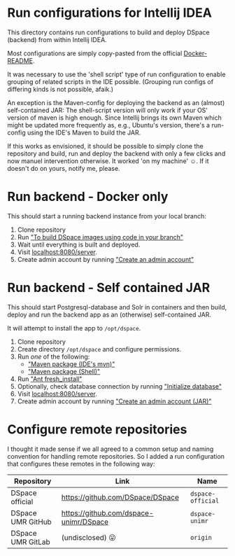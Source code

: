 # Run configurations for Intellij IDEA

This directory contains run configurations to build and deploy DSpace 
(backend) from within Intellij IDEA.

Most configurations are simply copy-pasted from the official 
[Docker-README](../dspace/src/main/docker-compose/README.md).

It was necessary to use the 'shell script' type of run configuration
to enable grouping of related scripts in the IDE possible.
(Grouping run configs of differing kinds is not possible, afaik.)

An exception is the Maven-config for deploying the backend as an (almost)
self-contained JAR: The shell-script version will only work if your
OS' version of maven is high enough. 
Since Intellij brings its own Maven which might be updated more frequently as, 
e.g., Ubuntu's version, there's a run-config using the IDE's Maven to build 
the JAR.

If this works as envisioned, it should be possible to simply clone the 
repository and build, run and deploy the backend with only a few clicks and 
now manuel intervention otherwise. It worked 'on my machine' ☺. If it 
doesn't do on yours, notify me, please. 


# Run backend - Docker only

This should start a running backend instance from your local branch:
1. Clone repository
2. Run ["To build DSpace images using code in your branch"](./To%20build%20DSpace%20images%20using%20code%20in%20your%20branch.run.xml)
3. Wait until everything is built and deployed.
4. Visit [localhost:8080/server](localhost:8080/server).
5. Create admin account by running ["Create an admin account"](./Create%20an%20admin%20account.run.xml)


# Run backend - Self contained JAR

This should start Postgresql-database and Solr in containers and then build, 
deploy and run the backend app as an (otherwise) self-contained JAR.

It will attempt to install the app to `/opt/dspace`.

1. Clone repository
2. Create directory `/opt/dspace` and configure permissions.
3. Run *one* of the following:
   - ["Maven package (IDE's mvn)"](./Maven%20package%20(IDE's%20mvn).run.xml)
   - ["Maven package (Shell)"](./Maven%20package%20(Shell).run.xml)
4. Run ["Ant fresh_install"](./Ant%20fresh_install.run.xml)
5. Optionally, check database connection by running
["Initialize database"](./Initialize%20database.run.xml)
6. Visit [localhost:8080/server](localhost:8080/server).
7. Create admin account by running ["Create an admin account (JAR)"](./Create%20an%20admin%20account%20(JAR).run.xml)


# Configure remote repositories

I thought it made sense if we all agreed to a common setup and naming convention
for handling remote repositories.
So I added a run configuration that configures these remotes in the following
way:

| Repository        | Link                                    | Name              |
|-------------------|-----------------------------------------|-------------------|
| DSpace official   | https://github.com/DSpace/DSpace        | `dspace-official` |
| DSpace UMR GitHub | https://github.com/dspace-unimr/DSpace  | `dspace-unimr`    |
| DSpace UMR GitLab | (undisclosed) 😛                        | `origin`          |
